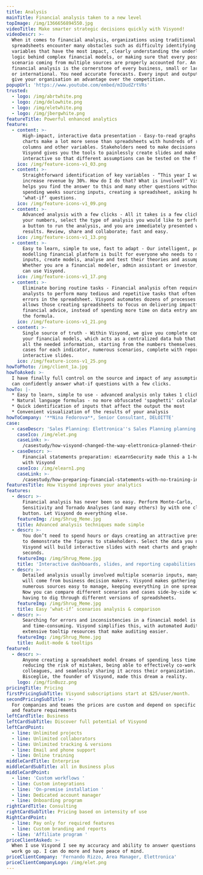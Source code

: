 ```yaml
---
title: Analysis
mainTitle: Financial analysis taken to a new level
topImage: /img/1366656894550.jpg
videoTitle: Make smarter strategic decisions quickly with Visyond!
videoDescr: >-
  When it comes to financial analysis, organizations using traditional
  spreadsheets encounter many obstacles such as difficulty identifying key
  variables that have the most impact, clearly understanding the underlying
  logic behind complex financial models, or making sure that every possible
  scenario coming from multiple sources are properly accounted for. An accurate
  financial analysis is the cornerstone of every business, small or large, local
  or international. You need accurate forecasts. Every input and output could
  give your organisation an advantage over the competition.
popupUrl: 'https://www.youtube.com/embed/mIOudZrtVRs'
trusted:
  - logo: /img/abrtwhite.png
  - logo: /img/delowhite.png
  - logo: /img/eletwhite.png
  - logo: /img/jbergwhite.png
featureTitle: Powerful enhanced analytics
feature:
  - content: >-
      High-impact, interactive data presentation - Easy-to-read graphs and
      charts make a lot more sense than spreadsheets with hundreds of rows,
      columns and other variables. Stakeholders need to make decisions quickly.
      Visyond gives you the tools to painlessly create slides and make them
      interactive so that different assumptions can be tested on the fly.
    ico: /img/feature-icons-v1_03.png
  - content: >-
      Straightforward identification of key variables - “This year I want to
      increase revenue by 30%. How do I do that? What is involved?” Visyond
      helps you find the answer to this and many other questions without
      spending weeks sourcing inputs, creating a spreadsheet, asking hundreds of
      ‘what-if’ questions.
    ico: /img/feature-icons-v1_09.png
  - content: >-
      Advanced analysis with a few clicks - All it takes is a few clicks. Input
      your numbers, select the type of analysis you would like to perform, press
      a button to run the analysis, and you are immediately presented with the
      results. Review, share and collaborate; fast and easy.
    ico: /img/feature-icons-v1_13.png
  - content: >-
      Easy to learn, simple to use, fast to adapt - Our intelligent, powerful
      modelling financial platform is built for everyone who needs to make
      inputs, create models, analyse and test their theories and assumptions.
      Whether you are a financial modeler, admin assistant or investor, anyone
      can use Visyond.
    ico: /img/feature-icons-v1_17.png
  - content: >-
      Eliminate boring routine tasks - Financial analysis often requires
      analysts to perform many tedious and repetitive tasks that often result in
      errors in the spreadsheet. Visyond automates dozens of processes and
      allows those creating spreadsheets to focus on delivering impactful
      financial advice, instead of spending more time on data entry and fixing
      the formula.
    ico: /img/feature-icons-v1_21.png
  - content: >-
      Single source of truth - Within Visyond, we give you complete control of
      your financial models, which acts as a centralized data hub that contains
      all the needed information, starting from the numbers themselves, possible
      cases for each indicator, numerous scenarios, complete with reports &
      interactive slides.
    ico: /img/feature-icons-v1_25.png
howToPhoto: /img/client_1a.jpg
howToAsked: >-
  I have finally full control on the source and impact of any assumptions, and
  can confidently answer what-if questions with a few clicks.
howTo: |-
  * Easy to learn, simple to use - advanced analysis only takes 1 click
  * Natural language formulas - no more obfuscated 'spaghetti' calculations 
  * Quick identification of inputs that affect the output the most
  * Convenient visualization of the results of your analysis
howToCompany: '**Nina Fedorova**, Senior Consultant, DELOITTE'
case:
  - caseDescr: 'Sales Planning: Elettronica''s Sales Planning planning from weeks to hours'
    caseIco: /img/elet.png
    caseLink: >-
      /casestudy/how-visyond-changed-the-way-elettronica-planned-their-sales-and-shortened-the-process-from-weeks-to-hours/
  - caseDescr: >-
      Financial statements preparation: eLearnSecurity made this a 1-hour job
      with Visyond
    caseIco: /img/elearn1.png
    caseLink: >-
      /casestudy/how-preparing-financial-statements-with-no-training-in-finance-became-a-1-hour-job/
featuresTitle: How Visyond improves your analytics
features:
  - descr: >-
      Financial analysis has never been so easy. Perform Monte-Carlo,
      Sensitivity and Tornado Analyses (and many others) by with one click of a
      button. Let Visyond do everything else.
    featureImg: /img/Shrug_Meme.jpg
    title: Advanced analysis techniques made simple
  - descr: >-
      You don’t need to spend hours or days creating an attractive presentation
      to demonstrate the figures to stakeholders. Select the data you need, and
      Visyond will build interactive slides with neat charts and graphs in
      seconds.
    featureImg: /img/Shrug_Meme.jpg
    title: 'Interactive dashboards, slides, and reporting capabilities'
  - descr: >-
      Detailed analysis usually involved multiple scenario inputs, many of which
      will come from business decision makers. Visyond makes gathering data from
      numerous sources easy to manage, keeping everything in one spreadsheet.
      Now you can compare different scenarios and cases side-by-side without
      having to dig through different versions of spreadsheets.
    featureImg: /img/Shrug_Meme.jpg
    title: Easy ‘what-if’ scenarios analysis & comparison
  - descr: >-
      Searching for errors and inconsistencies in a financial model is difficult
      and time-consuming. Visyond simplifies this, with automated Audit mode and
      extensive tooltip resources that make auditing easier.
    featureImg: /img/Shrug_Meme.jpg
    title: Audit-mode & tooltips
featured:
  - descr: >-
      Anyone creating a spreadsheet model dreams of spending less time on it,
      reducing the risk of mistakes, being able to effectively co-work with
      colleagues, and seamlessly sharing it across their organization. Gianluca
      Bisceglie, the founder of Visyond, made this dream a reality.
    logo: /img/finBuzz.png
pricingTitle: Pricing
firstPricingSubTitle: Visyond subscriptions start at $25/user/month.
secondPricingSubTitle: >-
  For companies and teams the prices are custom and depend on specific use cases
  and feature requirements
leftCardTitle: Business
leftCardSubTitle: Discover full potential of Visyond
leftCardPoint:
  - line: Unlimited projects
  - line: Unlimited collaborators
  - line: Unlimited tracking & versions
  - line: Email and phone support
  - line: Online training
middleCardTitle: Enterprise
middleCardSubTitle: all in Business plus
middleCardPoint:
  - line: 'Custom workflows '
  - line: Custom integrations
  - line: 'On-premise installation '
  - line: Dedicated account manager
  - line: Onboarding program
rightCardTitle: Consulting
rightCardSubTitle: Pricing based on intensity of use
RightCardPoint:
  - line: Pay only for required features
  - line: Custom branding and reports
  - line: 'Affiliate program '
priceClientAsked: >-
  When I use Visyond I see my accuracy and ability to answer questions about my
  work go up. I can do more and have peace of mind.
priceClientCompany: 'Fernando Rizzo, Area Manager, Elettronica'
priceClientCompanyLogo: /img/elet.png
---
```


